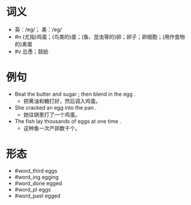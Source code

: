 # 词义
- 英：/eɡ/； 美：/eɡ/
- #n (尤指)鸡蛋；(鸟类的)蛋；(鱼、昆虫等的)卵；卵子；卵细胞；(用作食物的)禽蛋
- #v 怂恿；鼓励
# 例句
- Beat the butter and sugar ; then blend in the egg .
	- 把黄油和糖打好，然后调入鸡蛋。
- She cracked an egg into the pan .
	- 她往锅里打了一个鸡蛋。
- The fish lay thousands of eggs at one time .
	- 这种鱼一次产卵数千个。
# 形态
- #word_third eggs
- #word_ing egging
- #word_done egged
- #word_pl eggs
- #word_past egged
